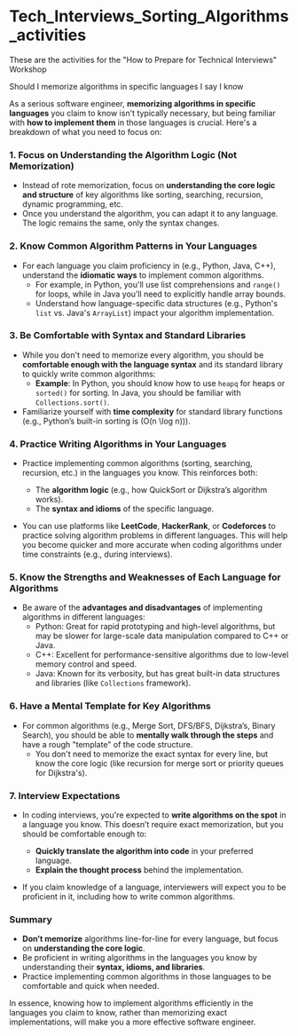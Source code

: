 
# Tech_Interviews_Sorting_Algorithms_activities
These are the activities for the "How to Prepare for Technical Interviews" Workshop

Should I memorize algorithms in specific languages I say I know 

As a serious software engineer, **memorizing algorithms in specific languages** you claim to know isn't typically necessary, but being familiar with **how to implement them** in those languages is crucial. Here's a breakdown of what you need to focus on:

### **1. Focus on Understanding the Algorithm Logic (Not Memorization)**
- Instead of rote memorization, focus on **understanding the core logic and structure** of key algorithms like sorting, searching, recursion, dynamic programming, etc.
- Once you understand the algorithm, you can adapt it to any language. The logic remains the same, only the syntax changes.

### **2. Know Common Algorithm Patterns in Your Languages**
- For each language you claim proficiency in (e.g., Python, Java, C++), understand the **idiomatic ways** to implement common algorithms.
  - For example, in Python, you'll use list comprehensions and `range()` for loops, while in Java you’ll need to explicitly handle array bounds.
  - Understand how language-specific data structures (e.g., Python's `list` vs. Java's `ArrayList`) impact your algorithm implementation.
  
### **3. Be Comfortable with Syntax and Standard Libraries**
- While you don't need to memorize every algorithm, you should be **comfortable enough with the language syntax** and its standard library to quickly write common algorithms:
  - **Example**: In Python, you should know how to use `heapq` for heaps or `sorted()` for sorting. In Java, you should be familiar with `Collections.sort()`.
- Familiarize yourself with **time complexity** for standard library functions (e.g., Python’s built-in sorting is \(O(n \log n)\)).

### **4. Practice Writing Algorithms in Your Languages**
- Practice implementing common algorithms (sorting, searching, recursion, etc.) in the languages you know. This reinforces both:
  - The **algorithm logic** (e.g., how QuickSort or Dijkstra’s algorithm works).
  - The **syntax and idioms** of the specific language.

- You can use platforms like **LeetCode**, **HackerRank**, or **Codeforces** to practice solving algorithm problems in different languages. This will help you become quicker and more accurate when coding algorithms under time constraints (e.g., during interviews).

### **5. Know the Strengths and Weaknesses of Each Language for Algorithms**
- Be aware of the **advantages and disadvantages** of implementing algorithms in different languages:
  - Python: Great for rapid prototyping and high-level algorithms, but may be slower for large-scale data manipulation compared to C++ or Java.
  - C++: Excellent for performance-sensitive algorithms due to low-level memory control and speed.
  - Java: Known for its verbosity, but has great built-in data structures and libraries (like `Collections` framework).

### **6. Have a Mental Template for Key Algorithms**
- For common algorithms (e.g., Merge Sort, DFS/BFS, Dijkstra’s, Binary Search), you should be able to **mentally walk through the steps** and have a rough "template" of the code structure. 
  - You don't need to memorize the exact syntax for every line, but know the core logic (like recursion for merge sort or priority queues for Dijkstra's).

### **7. Interview Expectations**
- In coding interviews, you're expected to **write algorithms on the spot** in a language you know. This doesn’t require exact memorization, but you should be comfortable enough to:
  - **Quickly translate the algorithm into code** in your preferred language.
  - **Explain the thought process** behind the implementation.
  
- If you claim knowledge of a language, interviewers will expect you to be proficient in it, including how to write common algorithms.

### **Summary**
- **Don’t memorize** algorithms line-for-line for every language, but focus on **understanding the core logic**.
- Be proficient in writing algorithms in the languages you know by understanding their **syntax, idioms, and libraries**.
- Practice implementing common algorithms in those languages to be comfortable and quick when needed.

In essence, knowing how to implement algorithms efficiently in the languages you claim to know, rather than memorizing exact implementations, will make you a more effective software engineer.
